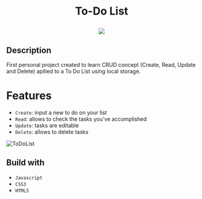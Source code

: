 <h1 align="center">
<p align= "center"> To-Do List </p>

<img src="http://img.shields.io/static/v1?label=STATUS&message=EM%20DESENVOLVIMENTO&color=GREEN&style=for-the-badge"/>

<h2> Description </h2>
<p> First personal project created to learn CRUD concept (Create, Read, Update and Delete) apllied to a To Do List using local storage.  </p>

# Features
- `Create`: input a new to do on your list
- `Read`: allows to check the tasks you've accomplished
- `Update`: tasks are editable 
- `Delete`: allows to delete tasks

![ToDoList](https://user-images.githubusercontent.com/112444768/211688035-71132c7a-00e8-44b5-a65e-d365d5f7c469.gif)

## Build with

- ``Javascript``
- ``CSS3``
- ``HTML5``
